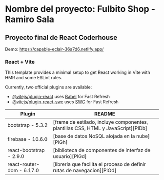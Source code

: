 # Nombre del proyecto: Fulbito Shop - Ramiro Sala
## Proyecto final de React Coderhouse

Demo: https://capable-eclair-36a7d6.netlify.app/

### React + Vite

This template provides a minimal setup to get React working in Vite with HMR and some ESLint rules.

Currently, two official plugins are available:

- [@vitejs/plugin-react](https://github.com/vitejs/vite-plugin-react/blob/main/packages/plugin-react/README.md) uses [Babel](https://babeljs.io/) for Fast Refresh
- [@vitejs/plugin-react-swc](https://github.com/vitejs/vite-plugin-react-swc) uses [SWC](https://swc.rs/) for Fast Refresh

| Plugin | README |
| ------ | ------ |
| bootstrap - 5.3.2 | [frame de estilado, incluye componentes, plantillas CSS, HTML y JavaScript][PlDb] |
| firebase - 10.6.0 | [base de datos NoSQL alojada en la nube][PlGh] |
| react-bootstrap - 2.9.0 | [biblioteca de componentes de interfaz de usuario][PlGd] |
| react-router-dom - 6.17.0 | [libreria que facilita el proceso de definir rutas de navegacion][PlOd] |
